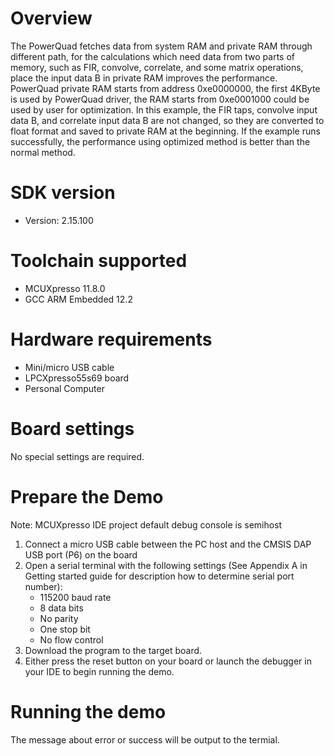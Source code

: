 Overview
========
The PowerQuad fetches data from system RAM and private RAM through different
path, for the calculations which need data from two parts of memory, such as
FIR, convolve, correlate, and some matrix operations, place the input data B
in private RAM improves the performance.
PowerQuad private RAM starts from address 0xe0000000, the first 4KByte is used
by PowerQuad driver, the RAM starts from 0xe0001000 could be used by user
for optimization. In this example, the FIR taps, convolve input data B, and correlate
input data B are not changed, so they are converted to float format and saved
to private RAM at the beginning.
If the example runs successfully, the performance using optimized method is better
than the normal method.

SDK version
===========
- Version: 2.15.100

Toolchain supported
===================
- MCUXpresso  11.8.0
- GCC ARM Embedded  12.2

Hardware requirements
=====================
- Mini/micro USB cable
- LPCXpresso55s69 board
- Personal Computer

Board settings
==============
No special settings are required.

Prepare the Demo
================
Note: MCUXpresso IDE project default debug console is semihost
1.  Connect a micro USB cable between the PC host and the CMSIS DAP USB port (P6) on the board
2.  Open a serial terminal with the following settings (See Appendix A in Getting started guide for description how to determine serial port number):
    - 115200 baud rate
    - 8 data bits
    - No parity
    - One stop bit
    - No flow control
3.  Download the program to the target board.
4.  Either press the reset button on your board or launch the debugger in your IDE to begin running the demo.

Running the demo
================
The message about error or success will be output to the termial.
